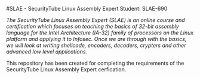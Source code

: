 #SLAE - SecurityTube Linux Assembly Expert
Student: SLAE-690

*The SecurityTube Linux Assembly Expert (SLAE) is an online course and certification which focuses on teaching the basics of 32-bit assembly language for the Intel Architecture (IA-32) family of processors on the Linux platform and applying it to Infosec. Once we are through with the basics, we will look at writing shellcode, encoders, decoders, crypters and other advanced low level applications.*

This repository has been created for completing the requirements of the SecurityTube Linux Assembly Expert cerfication.
